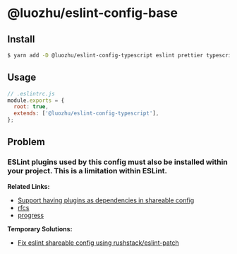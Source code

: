 # @luozhu/eslint-config-base

## Install

```sh
$ yarn add -D @luozhu/eslint-config-typescript eslint prettier typescript
```

## Usage

```js
// .eslintrc.js
module.exports = {
  root: true,
  extends: ['@luozhu/eslint-config-typescript'],
};
```

## Problem

### ESLint plugins used by this config must also be installed within your project. This is a limitation within ESLint.

**Related Links:**

- [Support having plugins as dependencies in shareable config](https://github.com/eslint/eslint/issues/3458)
- [rfcs](https://github.com/eslint/rfcs/tree/main/designs/2019-config-simplification)
- [progress](https://github.com/eslint/eslint/issues/13481)

**Temporary Solutions:**

- [Fix eslint shareable config using rushstack/eslint-patch](https://github.com/facebook/create-react-app/commit/6e10091a235ba4e15097be79b003fdde1f373331)
